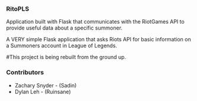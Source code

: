 ### RitoPLS
Application built with Flask that communicates with the RiotGames API to provide useful data about a specific summoner.

A VERY simple Flask application that asks Riots API for basic information on a Summoners account in League of Legends.

#This project is being rebuilt from the ground up.

### Contributors

* Zachary Snyder - (Sadin)
* Dylan Leh 	 - (Ruinsane)
